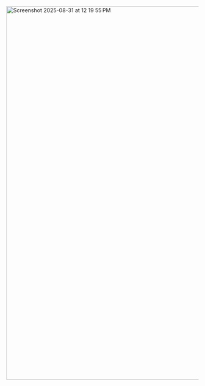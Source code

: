 <img width="1590" height="980" alt="Screenshot 2025-08-31 at 12 19 55 PM" src="https://github.com/user-attachments/assets/387110f5-d925-4530-94cf-c43ca5c62390" />
